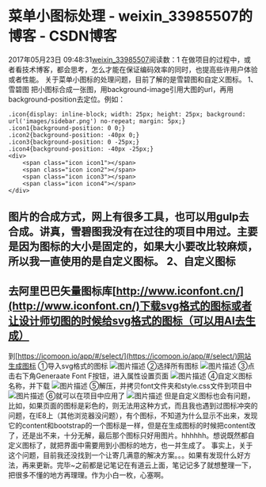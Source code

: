 # 菜单小图标处理 - weixin_33985507的博客 - CSDN博客
2017年05月23日 09:48:31[weixin_33985507](https://me.csdn.net/weixin_33985507)阅读数：1
在做项目的过程中，或者看技术博客，都会思考，怎么才能在保证编码效率的同时，也提高些许用户体验或者性能。
关于菜单小图标的处理问题，目前了解的是雪碧图和自定义图标。
1、雪碧图
把小图标合成一张图，用background-image引用大图的url，再用background-position去定位。例如：
```
.icon{display: inline-block; width: 25px; height: 25px; background: url('images/sidebar.png') no-repeat; margin: 5px;}
.icon1{background-position: 0 0;}
.icon2{background-position: -40px 0;}
.icon3{background-position: 0 -25px;}
.icon4{background-position: -40px -25px;}
<div>
    <span class="icon icon1"></span>
    <span class="icon icon2"></span>
    <span class="icon icon3"></span>
    <span class="icon icon4"></span>
</div>
```
图片的合成方式，网上有很多工具，也可以用gulp去合成。讲真，雪碧图我没有在过往的项目中用过。主要是因为图标的大小是固定的，如果大小要改比较麻烦，所以我一直使用的是自定义图标。
2、自定义图标
- 
去阿里巴巴矢量图标库[http://www.iconfont.cn/](http://www.iconfont.cn/)下载svg格式的图标或者让设计师切图的时候给svg格式的图标（可以用AI去生成）
- 
到[https://icomoon.io/app/#/select/](https://icomoon.io/app/#/select/)网站生成图标
①导入svg格式的图标
![图片描述](https://image-static.segmentfault.com/305/519/3055192297-59241204e5145_articlex)
②选择所有图标
![图片描述](https://image-static.segmentfault.com/162/499/1624991131-5924123adbce0_articlex)
③点击右下角Generaate Font F按钮，进入属性设置页面
![图片描述](https://image-static.segmentfault.com/133/431/1334313152-592412615e0ea_articlex)
④自定义图标名称，并下载
![图片描述](https://image-static.segmentfault.com/398/510/3985101755-592412e852933_articlex)
⑤解压，并拷贝font文件夹和style.css文件到项目中
![图片描述](https://image-static.segmentfault.com/556/561/556561050-592412fe578ef_articlex)
⑥就可以在项目中应用了
![图片描述](https://image-static.segmentfault.com/276/220/2762200548-59241318a8833_articlex)
但是自定义图标也会有问题，比如，如果页面的图标是彩色的，则无法用这种方式，而且我也遇到过图标冲突的问题，在IE8上（其他浏览器没问题），有个图标，不知道为什么显示不出来，发现它的content和bootstrap的一个图标是一样，但是在生成图标的时候把content改了，还是出不来，十分无解，最后那个图标只好用图片。hhhhhh。想说既然都自定义图标了，就把界面中需要用到小图标的地方，也一并生成了。
事实上，关于这个问题，目前我还没找到一个让寄几满意的解决方案。。。如果有发现什么好方法，再来更新。完毕~之前都是记笔记在有道云上面，笔记记多了就想整理一下，把很多不懂的地方再理理。作为小白一枚，心塞啊。
